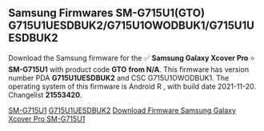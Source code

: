 <h2>Samsung Firmwares SM-G715U1(GTO) G715U1UESDBUK2/G715U1OWODBUK1/G715U1UESDBUK2</h2>
Download the Samsung firmware for the ✅ <strong>Samsung Galaxy Xcover Pro </strong> ⭐ <strong>SM-G715U1</strong> with product code <strong>GTO</strong> <strong> from N/A</strong>. This firmware has version number PDA <strong>G715U1UESDBUK2</strong> and CSC G715U1OWODBUK1. The operating system of this firmware is Android R , with build date 2021-11-20. Changelist <strong>21553420</strong>.


[SM-G715U1](https://samfirm.shop/samsung/model/SM-G715U1)
[G715U1UESDBUK2](https://samfirm.shop/samsung/pda/G715U1UESDBUK2)
[Download Firmware Samsung Galaxy Xcover Pro SM-G715U1](https://samfirm.shop/samsung/firmware/475615)
